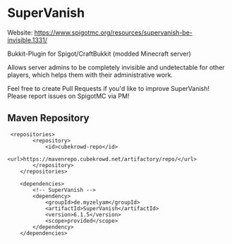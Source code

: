 # SuperVanish
Website: https://www.spigotmc.org/resources/supervanish-be-invisible.1331/

Bukkit-Plugin for Spigot/CraftBukkit (modded Minecraft server)

Allows server admins to be completely invisible and undetectable for other players, which helps them with their administrative work.

Feel free to create Pull Requests if you'd like to improve SuperVanish! Please report issues on SpigotMC via PM!

## Maven Repository
```
 <repositories>
        <repository>
            <id>cubekrowd-repo</id>
            <url>https://mavenrepo.cubekrowd.net/artifactory/repo/</url>
        </repository>
    </repositories>

    <dependencies>
        <!-- SuperVanish -->
        <dependency>
            <groupId>de.myzelyam</groupId>
            <artifactId>SuperVanish</artifactId>
            <version>6.1.5</version>
            <scope>provided</scope>
        </dependency>
    </dependencies>
```
